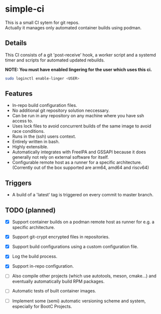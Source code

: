 # simple-ci

This is a small CI sytem for git repos.  
Actually it manages only automated container builds using podman.

## Details

This CI consists of a git 'post-receive' hook, a worker script and a
systemd timer and scripts for automated updated rebuilds.

**NOTE: You must have enabled lingering for the user which uses this ci.**

```sh
sudo loginctl enable-linger <USER>
```

## Features

- In-repo build configuration files.
- No additional git repository solution neccessary.
- Can be run in any repository on any machine where you have ssh access to.
- Uses lock files to avoid concurrent builds of the same image to avoid race conditions.
- Runs in the (ssh) users context.
- Entirely written in bash.
- Highly extensible.
- Automatically integrates with FreeIPA and GSSAPI because it does generally not
  rely on external software for itself.
- Configurable remote host as a runner for a specific architecture. (Corrently
  out of the box supported are arm64, amd64 and riscv64)

## Triggers

- A build of a 'latest' tag is triggered on every commit to master branch.

## TODO (planned)

- [x] Support container builds on a podman remote host as runner for e.g. a
specific architecture.

- [x] Support git-crypt encrypted files in repositories.

- [x] Support build configurations using a custom configuration file.

- [x] Log the build process.

- [x] Support in-repo configuration.

- [ ] Also compile other projects (which use autotools, meson, cmake...) and
      eventually automatically build RPM packages.

- [ ] Automatic tests of built container images.

- [ ] Implement some (semi) automatic versioning scheme and system, especially
for BootC Projects.
